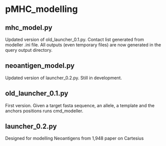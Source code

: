 # pMHC_modelling

## mhc_model.py
Updated version of old_launcher_0.1.py.
Contact list generated from modeller .ini file.
All outputs (even temporary files) are now generated in the query output directory.

## neoantigen_model.py
Updated version of launcher_0.2.py.
Still in development.

## old_launcher_0.1.py
First version. Given a target fasta sequence, an allele, a template and the anchors positions runs cmd_modeller.

## launcher_0.2.py
Designed for modelling Neoantigens from 1,948 paper on Cartesius
